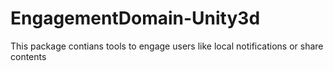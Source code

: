 # EngagementDomain-Unity3d
This package contians tools to engage users like local notifications or share contents
